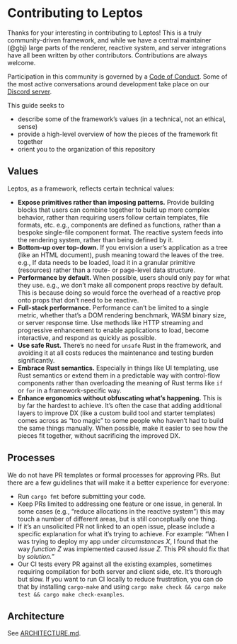 # Contributing to Leptos

Thanks for your interesting in contributing to Leptos! This is a truly
community-driven framework, and while we have a central maintainer (@gbj)
large parts of the renderer, reactive system, and server integrations have
all been written by other contributors. Contributions are always welcome.

Participation in this community is governed by a [Code of Conduct](./CODE_OF_CONDUCT.md).
Some of the most active conversations around development take place on our
[Discord server](https://discord.gg/YdRAhS7eQB).

This guide seeks to

- describe some of the framework’s values (in a technical, not an ethical, sense)
- provide a high-level overview of how the pieces of the framework fit together
- orient you to the organization of this repository

## Values

Leptos, as a framework, reflects certain technical values:

- **Expose primitives rather than imposing patterns.** Provide building blocks
  that users can combine together to build up more complex behavior, rather than
  requiring users follow certain templates, file formats, etc. e.g., components
  are defined as functions, rather than a bespoke single-file component format.
  The reactive system feeds into the rendering system, rather than being defined
  by it.
- **Bottom-up over top-down.** If you envision a user’s application as a tree
  (like an HTML document), push meaning toward the leaves of the tree. e.g., If data
  needs to be loaded, load it in a granular primitive (resources) rather than a
  route- or page-level data structure.
- **Performance by default.** When possible, users should only pay for what they
  use. e.g., we don’t make all component props reactive by default. This is
  because doing so would force the overhead of a reactive prop onto props that don’t
  need to be reactive.
- **Full-stack performance.** Performance can’t be limited to a single metric,
  whether that’s a DOM rendering benchmark, WASM binary size, or server response
  time. Use methods like HTTP streaming and progressive enhancement to enable
  applications to load, become interactive, and respond as quickly as possible.
- **Use safe Rust.** There’s no need for `unsafe` Rust in the framework, and
  avoiding it at all costs reduces the maintenance and testing burden significantly.
- **Embrace Rust semantics.** Especially in things like UI templating, use Rust
  semantics or extend them in a predictable way with control-flow components
  rather than overloading the meaning of Rust terms like `if` or `for` in a
  framework-specific way.
- **Enhance ergonomics without obfuscating what’s happening.** This is by far
  the hardest to achieve. It’s often the case that adding additional layers to
  improve DX (like a custom build tool and starter templates) comes across as
  “too magic” to some people who haven’t had to build the same things manually.
  When possible, make it easier to see how the pieces fit together, without
  sacrificing the improved DX.

## Processes

We do not have PR templates or formal processes for approving PRs. But there
are a few guidelines that will make it a better experience for everyone:

- Run `cargo fmt` before submitting your code.
- Keep PRs limited to addressing one feature or one issue, in general. In some
  cases (e.g., “reduce allocations in the reactive system”) this may touch a number
  of different areas, but is still conceptually one thing.
- If it’s an unsolicited PR not linked to an open issue, please include a
  specific explanation for what it’s trying to achieve. For example: “When I
  was trying to deploy my app under _circumstances X_, I found that the way
  _function Z_ was implemented caused _issue Z_. This PR should fix that by
  _solution._”
- Our CI tests every PR against all the existing examples, sometimes requiring
  compilation for both server and client side, etc. It’s thorough but slow. If
  you want to run CI locally to reduce frustration, you can do that by installing
  `cargo-make` and using `cargo make check && cargo make test && cargo make
check-examples`.

## Architecture

See [ARCHITECTURE.md](./ARCHITECTURE.md).
